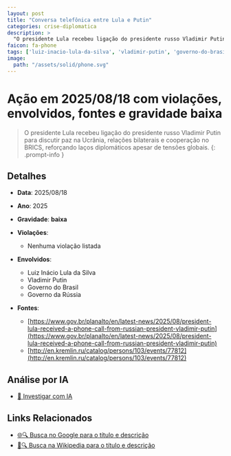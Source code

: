 ```yaml
---
layout: post
title: "Conversa telefônica entre Lula e Putin"
categories: crise-diplomatica
description: > 
  "O presidente Lula recebeu ligação do presidente russo Vladimir Putin para discutir paz na Ucrânia, relações bilaterais e cooperação no BRICS, reforçando laços diplomáticos apesar de tensões globais."
faicon: fa-phone
tags: ['luiz-inacio-lula-da-silva', 'vladimir-putin', 'governo-do-brasil', 'governo-da-russia', 'gravidade-baixa']
image:
  path: "/assets/solid/phone.svg"
---
```


# Ação em 2025/08/18 com violações, envolvidos, fontes e gravidade baixa

> O presidente Lula recebeu ligação do presidente russo Vladimir Putin para discutir paz na Ucrânia, relações bilaterais e cooperação no BRICS, reforçando laços diplomáticos apesar de tensões globais.
{: .prompt-info }

## Detalhes
- **Data**: 2025/08/18
- **Ano**: 2025
- **Gravidade**: **baixa** <i class="fas fa-phone"></i>

- **Violações**:
  - Nenhuma violação listada
- **Envolvidos**:
  - Luiz Inácio Lula da Silva
  - Vladimir Putin
  - Governo do Brasil
  - Governo da Rússia
- **Fontes**:
  - [https://www.gov.br/planalto/en/latest-news/2025/08/president-lula-received-a-phone-call-from-russian-president-vladimir-putin](https://www.gov.br/planalto/en/latest-news/2025/08/president-lula-received-a-phone-call-from-russian-president-vladimir-putin)
  - [http://en.kremlin.ru/catalog/persons/103/events/77812](http://en.kremlin.ru/catalog/persons/103/events/77812)

## Análise por IA
- [🤖 Investigar com IA](https://www.perplexity.ai/search?q=%20Conversa%20telef%C3%B4nica%20entre%20Lula%20e%20Putin%20O%20presidente%20Lula%20recebeu%20liga%C3%A7%C3%A3o%20do%20presidente%20russo%20Vladimir%20Putin%20para%20discutir%20paz%20na%20Ucr%C3%A2nia%2C%20rela%C3%A7%C3%B5es%20bilaterais%20e%20coopera%C3%A7%C3%A3o%20no%20BRICS%2C%20refor%C3%A7ando%20la%C3%A7os%20diplom%C3%A1ticos%20apesar%20de%20tens%C3%B5es%20globais.%20%202025%20gravidade%20baixa)

## Links Relacionados
- [🌐🔍 Busca no Google para o título e descrição](https://www.google.com/search?q=%20Conversa%20telef%C3%B4nica%20entre%20Lula%20e%20Putin%20O%20presidente%20Lula%20recebeu%20liga%C3%A7%C3%A3o%20do%20presidente%20russo%20Vladimir%20Putin%20para%20discutir%20paz%20na%20Ucr%C3%A2nia%2C%20rela%C3%A7%C3%B5es%20bilaterais%20e%20coopera%C3%A7%C3%A3o%20no%20BRICS%2C%20refor%C3%A7ando%20la%C3%A7os%20diplom%C3%A1ticos%20apesar%20de%20tens%C3%B5es%20globais.%20%202025%20gravidade%20baixa)
- [📖🔍 Busca na Wikipedia para o título e descrição](https://pt.wikipedia.org/w/index.php?search=%20Conversa%20telef%C3%B4nica%20entre%20Lula%20e%20Putin%20O%20presidente%20Lula%20recebeu%20liga%C3%A7%C3%A3o%20do%20presidente%20russo%20Vladimir%20Putin%20para%20discutir%20paz%20na%20Ucr%C3%A2nia%2C%20rela%C3%A7%C3%B5es%20bilaterais%20e%20coopera%C3%A7%C3%A3o%20no%20BRICS%2C%20refor%C3%A7ando%20la%C3%A7os%20diplom%C3%A1ticos%20apesar%20de%20tens%C3%B5es%20globais.%20%202025%20gravidade%20baixa)

